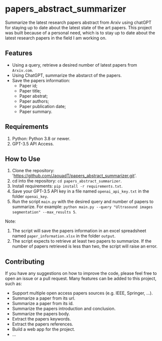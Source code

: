 # papers_abstract_summarizer

Summarize the latest research papers abstract from Arxiv using chatGPT for staying up to date about the latest state of the art papers. 
This project was built because of a personal need, which is to stay up to date about the latest research papers in the field I am working on.

## Features
- Using a query, retrieve a desired number of latest papers from `Arxiv.com`.
- Using ChatGPT, summarize the abstarct of the papers.
- Save the papers information:
    - Paper id;
    - Paper title;
    - Paper abstrat;
    - Paper authors;
    - Paper publication date;
    - Paper summary.

## Requirements

1. Python: Python 3.8 or newer.
2. GPT-3.5 API Access.


## How to Use
1. Clone the repository: 'https://github.com/JaouadT/papers_abstract_summarizer.git'.
2. cd into the repository: `cd papers_abstract_summarizer`.
3. Install requirements: `pip install -r requirements.txt`.
4. Save your GPT-3.5 API key in a file named `openai_api_key.txt` in the folder `openai_key`.
3. Run the script `main.py` with the desired query and number of papers to summarize. For example: `python main.py --query "Ultrasound images segmentation" --max_results 5`.

Note: 
1. The script will save the papers information in an excel spreadsheet named `paper_information.xlsx` in the folder `output`.
2. The script expects to retrieve at least two papers to summarize. If the number of papers retrieved is less than two, the script will raise an error.

## Contributing
If you have any suggestions on how to improve the code, please feel free to open an issue or a pull request.
Many features can be added to this project, such as:
- Support multiple open access papers sources (e.g. IEEE, Springer, ...).
- Summarize a paper from its url.
- Summarize a paper from its id.
- Summarize the papers introduction and conclusion.
- Summarize the papers body.
- Extract the papers keywords.
- Extract the papers references.
- Build a web app for the project.
- ...

